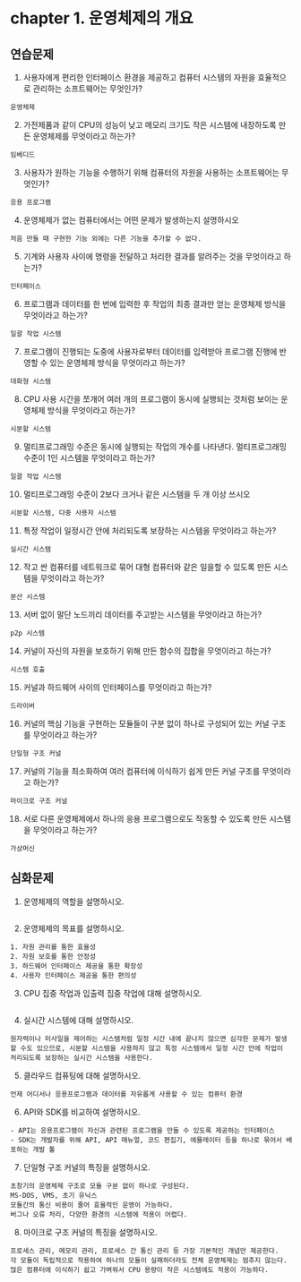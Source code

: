# chapter 1. 운영체제의 개요

## 연습문제

1. 사용자에게 편리한 인터페이스 환경을 제공하고 컴퓨터 시스템의 자원을 효율적으로 관리하는 소프트웨어는 무엇인가?

```text
운영체제
```



2. 가전제품과 같이 CPU의 성능이 낮고 메모리 크기도 작은 시스템에 내장하도록 만든 운영체제를 무엇이라고 하는가?

```text
임베디드
```



3. 사용자가 원하는 기능을 수행하기 위해 컴퓨터의 자원을 사용하는 소프트웨어는 무엇인가?

``` text
응용 프로그램
```



4. 운영체제가 없는 컴퓨터에서는 어떤 문제가 발생하는지 설명하시오

```text
처음 만들 때 구현한 기능 외에는 다른 기능을 추가할 수 없다.
```



5. 기계와 사용자 사이에 명령을 전달하고 처리한 결과를 알려주는 것을 무엇이라고 하는가?

```text
인터페이스
```



6. 프로그램과 데이터를 한 번에 입력한 후 작업의 최종 결과만 얻는 운영체제 방식을 무엇이라고 하는가?

```text
일괄 작업 시스템
```



7. 프로그램이 진행되는 도중에 사용자로부터 데이터를 입력받아 프로그램 진행에 반영할 수 있는 운영체제 방식을 무엇이라고 하는가?

```text
대화형 시스템
```



8. CPU 사용 시간을 쪼개어 여러 개의 프로그램이 동시에 실행되는 것처럼 보이는 운영체제 방식을 무엇이라고 하는가?

```text
시분할 시스템
```



9. 멀티프로그래밍 수준은 동시에 실행되는 작업의 개수를 나타낸다. 멀티프로그래밍 수준이  1인 시스템을 무엇이라고  하는가?

```text
일괄 작업 시스템
```



10. 멀티프로그래밍 수준이 2보다 크거나 같은 시스템을 두 개 이상 쓰시오

```text
시분할 시스템, 다중 사용자 시스템
```



11. 특정 작업이 일정시간 안에 처리되도록 보장하는 시스템을 무엇이라고 하는가?

```text
실시간 시스템
```



12. 작고 싼 컴퓨터를 네트워크로 묶어 대형 컴퓨터와 같은 일을할 수 있도록 만든 시스템을 무엇이라고 하는가?

```text
분산 시스템
```



13. 서버 없이 말단 노드끼리 데이터를 주고받는 시스템을  무엇이라고 하는가?

```text
p2p 시스템
```



14. 커널이 자신의 자원을 보호하기 위해 만든 함수의 집합을 무엇이라고 하는가?

```TEXT
시스템 호출
```



15. 커널과 하드웨어 사이의 인터페이스를 무엇이라고 하는가?

```text
드라이버
```



16. 커널의 핵심 기능을 구현하는 모듈들이 구분 없이 하나로 구성되어 있는 커널 구조를 무엇이라고 하는가?

```text
단일형 구조 커널
```



17. 커널의 기능을 최소화하여 여러 컴퓨터에 이식하기 쉽게 만든 커널 구조를 무엇이라고 하는가?

```text
마이크로 구조 커널
```



18. 서로 다른 운영체제에서 하나의 응용 프로그램으로도 작동할 수 있도록 만든 시스템을 무엇이라고 하는가?

```text
가상머신
```



## 심화문제

1. 운영체제의 역할을 설명하시오.

```text

```



2. 운영체제의 목표를 설명하시오.

```text
1. 자원 관리를 통한 효율성
2. 자원 보호를 통한 안정성
3. 하드웨어 인터페이스 제공을 통한 확장성
4. 사용자 인터페이스 제공을 통한 편의성
```



3. CPU 집중 작업과 입출력 집중 작업에 대해 설명하시오.

```TEXT

```



4. 실시간 시스템에 대해 설명하시오.

```TEXT
원자력이나 미사일을 제어하는 시스템처럼 일정 시간 내에 끝나지 않으면 심각한 문제가 발생할 수도 있으므로, 시분할 시스템을 사용하지 않고 특정 시스템에서 일정 시간 안에 작업이 처리되도록 보장하는 실시간 시스템을 사용한다.
```



5. 클라우드 컴퓨팅에 대해 설명하시오.

```TEXT
언제 어디서나 응용프로그램과 데이터를 자유롭게 사용할 수 있는 컴퓨터 환경
```



6. API와 SDK를 비교하여 설명하시오.

```TEXT
- API는 응용프로그램이 자신과 관련된 프로그램을 만들 수 있도록 제공하는 인터페이스
- SDK는 개발자를 위해 API, API 매뉴얼, 코드 편집기, 에뮬레이터 등을 하나로 묶어서 배포하는 개발 툴
```



7. 단일형 구조 커널의 특징을 설명하시오.

```TEXT
초창기의 운영체제 구조로 모듈 구분 없이 하나로 구성된다.
MS-DOS, VMS, 초기 유닉스
모듈간의 통신 비용이 줄어 효율적인 운영이 가능하다.
버그나 오류 처리, 다양한 환경의 시스템에 적용이 어렵다.
```



8. 마이크로 구조 커널의 특징을 설명하시오.

```TEXT
프로세스 관리, 메모리 관리, 프로세스 간 통신 관리 등 가장 기본적인 개념만 제공한다.
각 모듈이 독립적으로 작용하여 하나의 모듈이 실패하더라도 전체 운영체제는 멈추지 않는다.
많은 컴퓨터에 이식하기 쉽고 가벼워서 CPU 용량이 작은 시스템에도 적용이 가능하다.
```

